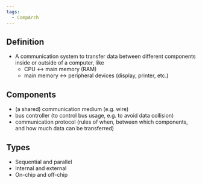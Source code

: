 ```yaml
---
tags:
  - CompArch
---
```

## Definition
- A communication system to transfer data between different components inside or outside of a computer, like 
	- CPU $\leftrightarrow$ main memory (RAM) 
	- main memory $\leftrightarrow$ peripheral devices (display, printer, etc.)
## Components
- (a shared) communication medium (e.g. wire) 
- bus controller (to control bus usage, e.g. to avoid data collision)
- communication protocol (rules of when, between which components, and how much data can be transferred)
## Types
- Sequential and parallel
- Internal and external
- On-chip and off-chip